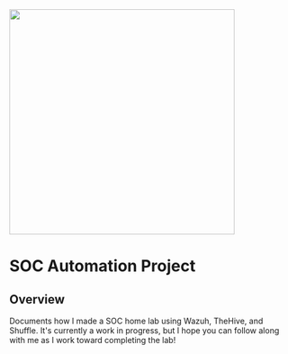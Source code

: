 <img src="https://i.imgur.com/vm3CkhL.png" length = 400, width = 400> 

# SOC Automation Project
## Overview
Documents how I made a SOC home lab using Wazuh, TheHive, and Shuffle. It's currently a work in progress, but I hope you can follow along with me as I work toward completing the lab! 
